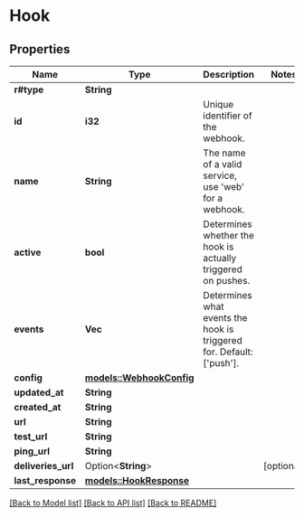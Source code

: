 # Hook

## Properties

Name | Type | Description | Notes
------------ | ------------- | ------------- | -------------
**r#type** | **String** |  | 
**id** | **i32** | Unique identifier of the webhook. | 
**name** | **String** | The name of a valid service, use 'web' for a webhook. | 
**active** | **bool** | Determines whether the hook is actually triggered on pushes. | 
**events** | **Vec<String>** | Determines what events the hook is triggered for. Default: ['push']. | 
**config** | [**models::WebhookConfig**](webhook-config.md) |  | 
**updated_at** | **String** |  | 
**created_at** | **String** |  | 
**url** | **String** |  | 
**test_url** | **String** |  | 
**ping_url** | **String** |  | 
**deliveries_url** | Option<**String**> |  | [optional]
**last_response** | [**models::HookResponse**](hook-response.md) |  | 

[[Back to Model list]](../README.md#documentation-for-models) [[Back to API list]](../README.md#documentation-for-api-endpoints) [[Back to README]](../README.md)


